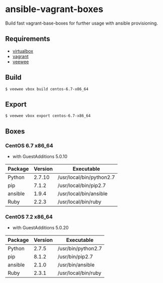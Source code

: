 # ansible-vagrant-boxes

Build fast vagrant-base-boxes for further usage with ansible provisioning.

## Requirements

* [virtualbox](https://www.virtualbox.org/)
* [vagrant](https://www.vagrantup.com/)
* [veewee](https://github.com/jedi4ever/veewee)

## Build
```
$ veewee vbox build centos-6.7-x86_64
```

## Export
```
$ veewee vbox export centos-6.7-x86_64
```

## Boxes

### CentOS 6.7 x86_64

* with GuestAdditions 5.0.10

| Package   | Version | Executable                 |
| --------- | ------- | -------------------------- |
| Python    | 2.7.10  | /usr/local/bin/python2.7   |
| pip       | 7.1.2   | /usr/local/bin/pip2.7      |
| ansible   | 1.9.4   | /usr/local/bin/ansible     |
| Ruby      | 2.2.3   | /usr/local/bin/ruby        |

### CentOS 7.2 x86_64

* with GuestAdditions 5.0.20

| Package   | Version | Executable                 |
| --------- | ------- | -------------------------- |
| Python    | 2.7.5   | /usr/bin/python2.7         |
| pip       | 8.1.2   | /usr/bin/pip2.7            |
| ansible   | 2.1.0   | /usr/bin/ansible           |
| Ruby      | 2.3.1   | /usr/local/bin/ruby        |
